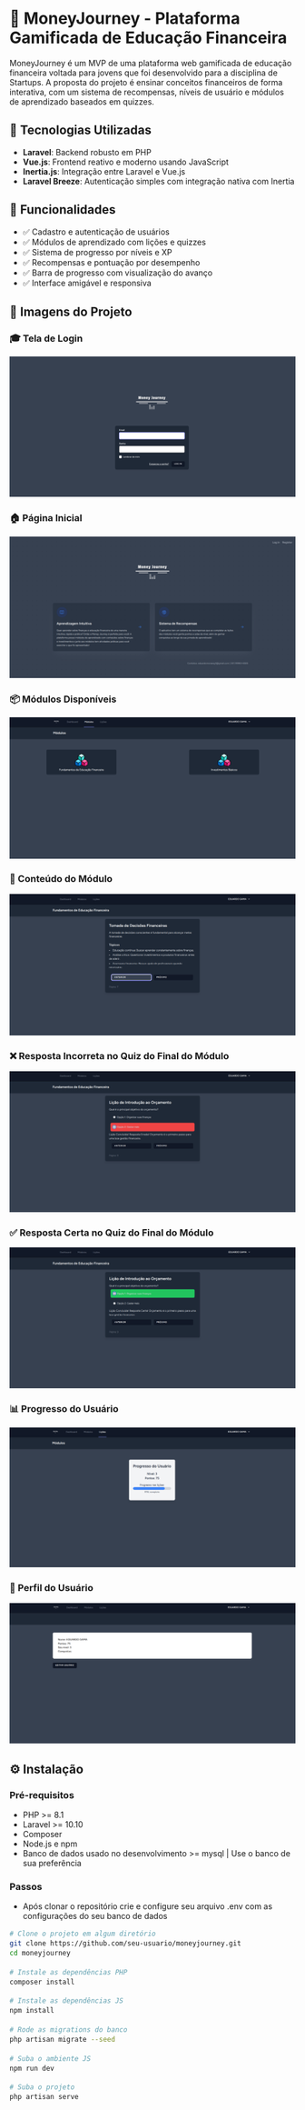 # 💸 MoneyJourney - Plataforma Gamificada de Educação Financeira

MoneyJourney é um MVP de uma plataforma web gamificada de educação financeira voltada para jovens que foi desenvolvido para a disciplina de Startups. A proposta do projeto é ensinar conceitos financeiros de forma interativa, com um sistema de recompensas, níveis de usuário e módulos de aprendizado baseados em quizzes.

## 🚀 Tecnologias Utilizadas

- **Laravel**: Backend robusto em PHP
- **Vue.js**: Frontend reativo e moderno usando JavaScript
- **Inertia.js**: Integração entre Laravel e Vue.js
- **Laravel Breeze**: Autenticação simples com integração nativa com Inertia

## 🧩 Funcionalidades

- ✅ Cadastro e autenticação de usuários
- ✅ Módulos de aprendizado com lições e quizzes
- ✅ Sistema de progresso por níveis e XP
- ✅ Recompensas e pontuação por desempenho
- ✅ Barra de progresso com visualização do avanço
- ✅ Interface amigável e responsiva

## 📸 Imagens do Projeto

### 🎓 Tela de Login
![Login](public/screenshots/login.png)

### 🏠 Página Inicial
![Dashboard Inicial](public/screenshots/DashboardInicial.png)

### 📦 Módulos Disponíveis
![Módulos](public/screenshots/moduloslessons.png)

### 📘 Conteúdo do Módulo
![Conteúdo](public/screenshots/conteudomodulo.png)

### ❌ Resposta Incorreta no Quiz do Final do Módulo
![Lição Errada](public/screenshots/licaoerrada.png)

### ✅ Resposta Certa no Quiz do Final do Módulo
![Lição Correta](public/screenshots/licoes.png)

### 📊 Progresso do Usuário
![Progresso](public/screenshots/progresso.png)

### 👤 Perfil do Usuário
![Perfil](public/screenshots/infousuario.png)

## ⚙️ Instalação

### Pré-requisitos

- PHP >= 8.1
- Laravel >= 10.10
- Composer
- Node.js e npm
- Banco de dados usado no desenvolvimento >= mysql | Use o banco de sua preferência

### Passos

- Após clonar o repositório crie e configure seu arquivo .env com as configurações do seu banco de dados

```bash
# Clone o projeto em algum diretório
git clone https://github.com/seu-usuario/moneyjourney.git
cd moneyjourney

# Instale as dependências PHP
composer install

# Instale as dependências JS
npm install

# Rode as migrations do banco
php artisan migrate --seed

# Suba o ambiente JS
npm run dev

# Suba o projeto
php artisan serve

